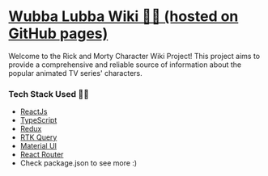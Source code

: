 # [Wubba Lubba Wiki 👴👦 (hosted on GitHub pages)](https://tvetcov.github.io/wubbalubbawiki/)

Welcome to the Rick and Morty Character Wiki Project! This project aims to provide a comprehensive and reliable source of information about the popular animated TV series' characters.

### Tech Stack Used 👨‍💻

-   [ReactJs](https://reactjs.org/)
-   [TypeScript](https://www.typescriptlang.org/)
-   [Redux](https://redux.js.org/)
-   [RTK Query](https://redux-toolkit.js.org/rtk-query/overview)
-   [Material UI](https://mui.com/)
-   [React Router](https://reactrouter.com/en/main)
-   Check package.json to see more :)
